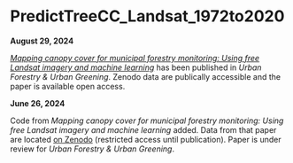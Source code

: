 # PredictTreeCC_Landsat_1972to2020

**August 29, 2024**

[_Mapping canopy cover for municipal forestry monitoring: Using free Landsat imagery and machine learning_](https://www.sciencedirect.com/science/article/pii/S1618866724002887?via%3Dihub) has been published in _Urban Forestry & Urban Greening_. Zenodo data are publically accessible and the paper is available open access.

**June 26, 2024**

Code from _Mapping canopy cover for municipal forestry monitoring: Using free Landsat imagery and machine learning_ added. Data from that paper are located [on Zenodo](https://zenodo.org/records/12549244) (restricted access until publication). Paper is under review for _Urban Forestry & Urban Greening_. 
